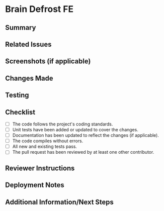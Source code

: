 # Brain Defrost FE

## Summary <!-- what does this PR accomplish? -->

## Related Issues

## Screenshots (if applicable) 

## Changes Made

## Testing

## Checklist
- [ ] The code follows the project's coding standards.
- [ ] Unit tests have been added or updated to cover the changes.
- [ ] Documentation has been updated to reflect the changes (if applicable).
- [ ] The code compiles without errors.
- [ ] All new and existing tests pass.
- [ ] The pull request has been reviewed by at least one other contributor.

## Reviewer Instructions <!-- is there a specific piece of code reviewers should look at? Include code snippets and/or screenshots if helpful -->

## Deployment Notes

## Additional Information/Next Steps
<!--Add one or more teammates as a reviewer-->
